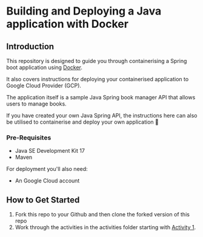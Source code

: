# Building and Deploying a Java application with Docker

## Introduction
This repository is designed to guide you through containerising a Spring boot application using [Docker](https://www.docker.com/).

It also covers instructions for deploying your containerised application to Google Cloud Provider (GCP).

The application itself is a sample Java Spring book manager API that allows users to manage books.

If you have created your own Java Spring API, the instructions here can also be utilised to containerise and deploy your own application 🙌

### Pre-Requisites
- Java SE Development Kit 17
- Maven

For deployment you'll also need:

- An Google Cloud account

## How to Get Started

1. Fork this repo to your Github and then clone the forked version of this repo
2. Work through the activities in the activities folder starting with [Activity 1](./activities/activity_1.md).